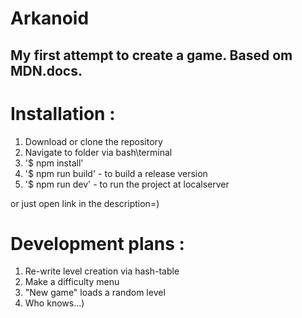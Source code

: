 # Arkanoid

##  My first attempt to create a game. Based om MDN.docs.

# Installation :

  1. Download or clone the repository
  2. Navigate to folder via bash\terminal
  3. '$ npm install'
  4. '$ npm run build' - to build a release version
  5. '$ npm run dev' - to run the project at localserver
  
  or just open link in the description=)
  
  
  # Development plans :
  1. Re-write level creation via hash-table
  2. Make a difficulty menu
  3. "New game" loads a random level
  4. Who knows...)
